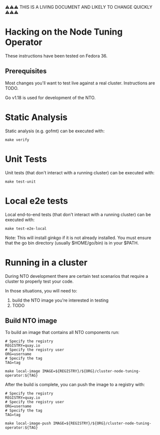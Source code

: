 ⚠⚠⚠ THIS IS A LIVING DOCUMENT AND LIKELY TO CHANGE QUICKLY ⚠⚠⚠

# Hacking on the Node Tuning Operator

These instructions have been tested on Fedora 36.

## Prerequisites

Most changes you'll want to test live against a real cluster. Instructions are TODO.

Go v1.18 is used for development of the NTO.

# Static Analysis

Static analysis (e.g. gofmt) can be executed with:

`make verify`

# Unit Tests

Unit tests (that don't interact with a running cluster) can be executed with:

`make test-unit`

# Local e2e tests

Local end-to-end tests (that don't interact with a running cluster) can be executed with:

`make test-e2e-local`

Note: This will install ginkgo if it is not already installed. You must ensure that the
go bin directory (usually $HOME/go/bin) is in your $PATH.

# Running in a cluster

During NTO development there are certain test scenarios
that require a cluster to properly test your code.

In those situations, you will need to:

1) build the NTO image you're interested in testing
2) TODO

## Build NTO image

To build an image that contains all NTO components run:

```
# Specify the registry
REGISTRY=quay.io
# Specify the registry user
ORG=username
# Specify the tag
TAG=tag

make local-image IMAGE=${REGISTRY}/${ORG}/cluster-node-tuning-operator:${TAG}
```

After the build is complete, you can push the image to a registry with:

```
# Specify the registry
REGISTRY=quay.io
# Specify the registry user
ORG=username
# Specify the tag
TAG=tag

make local-image-push IMAGE=${REGISTRY}/${ORG}/cluster-node-tuning-operator:${TAG}
```
